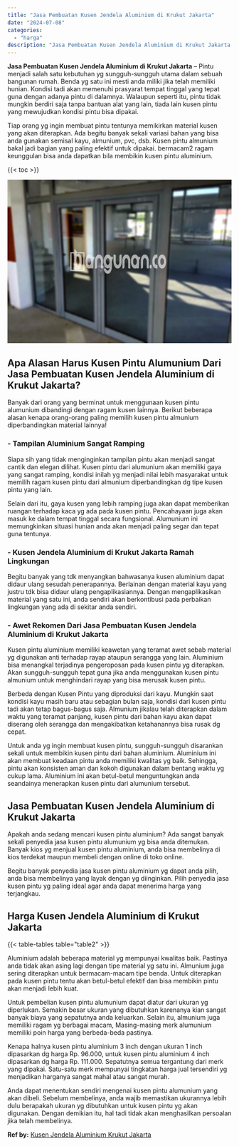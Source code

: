 ```yaml
---
title: "Jasa Pembuatan Kusen Jendela Aluminium di Krukut Jakarta"
date: "2024-07-08"
categories: 
  - "harga"
description: "Jasa Pembuatan Kusen Jendela Aluminium di Krukut Jakarta. Anda dapat menentukan sendiri mengenai kusen pintu alumunium yang akan dibeli. Sebelum membelinya,..."
---
```


**Jasa Pembuatan Kusen Jendela Aluminium di Krukut Jakarta** – Pintu menjadi salah satu kebutuhan yg sungguh-sungguh utama dalam sebuah bangunan rumah. Benda yg satu ini mesti anda miliki jika telah memiliki hunian. Kondisi tadi akan memenuhi prasyarat tempat tinggal yang tepat guna dengan adanya pintu di dalamnya. Walaupun seperti itu, pintu tidak mungkin berdiri saja tanpa bantuan alat yang lain, tiada lain kusen pintu yang mewujudkan kondisi pintu bisa dipakai.

Tiap orang yg ingin membuat pintu tentunya memikirkan material kusen yang akan diterapkan. Ada begitu banyak sekali variasi bahan yang bisa anda gunakan semisal kayu, almunium, pvc, dsb. Kusen pintu almunium bakal jadi bagian yang paling efektif untuk dipakai. bermacam2 ragam keunggulan bisa anda dapatkan bila membikin kusen pintu aluminium.

{{< toc >}}

![Jasa Pembuatan Kusen Jendela Aluminium di Krukut Jakarta](/images/harga-kusen-jendela-alumunium-36.png)

## Apa Alasan Harus Kusen Pintu Alumunium Dari Jasa Pembuatan Kusen Jendela Aluminium di Krukut Jakarta?

Banyak dari orang yang berminat untuk menggunaan kusen pintu alumunium dibandingi dengan ragam kusen lainnya. Berikut beberapa alasan kenapa orang-orang paling memilih kusen pintu almunium diperbandingkan material lainnya!

### \- Tampilan Aluminium Sangat Ramping

Siapa sih yang tidak menginginkan tampilan pintu akan menjadi sangat cantik dan elegan dilihat. Kusen pintu dari alumunium akan memiliki gaya yang sangat ramping, kondisi inilah yg menjadi nilai lebih masyarakat untuk memilih ragam kusen pintu dari almunium diperbandingkan dg tipe kusen pintu yang lain.

Selain dari itu, gaya kusen yang lebih ramping juga akan dapat memberikan ruangan terhadap kaca yg ada pada kusen pintu. Pencahayaan juga akan masuk ke dalam tempat tinggal secara fungsional. Alumunium ini memungkinkan situasi hunian anda akan menjadi paling segar dan tepat guna tentunya.

### \- Kusen Jendela Aluminium di Krukut Jakarta Ramah Lingkungan

Begitu banyak yang tdk menyangkan bahwasanya kusen aluminium dapat didaur ulang sesudah penerapannya. Berlainan dengan material kayu yang justru tdk bisa didaur ulang pengaplikasiannya. Dengan mengaplikasikan material yang satu ini, anda sendiri akan berkontibusi pada perbaikan lingkungan yang ada di sekitar anda sendiri.

### \- Awet Rekomen Dari Jasa Pembuatan Kusen Jendela Aluminium di Krukut Jakarta

Kusen pintu aluminium memiliki keawetan yang teramat awet sebab material yg digunakan anti terhadap rayap ataupun serangga yang lain. Aluminium bisa menangkal terjadinya pengeroposan pada kusen pintu yg diterapkan. Akan sungguh-sungguh tepat guna jika anda menggunakan kusen pintu almunium untuk menghindari rayap yang bisa merusak kusen pintu.

Berbeda dengan Kusen Pintu yang diproduksi dari kayu. Mungkin saat kondisi kayu masih baru atau sebagian bulan saja, kondisi dari kusen pintu tadi akan tetap bagus-bagus saja. Almunium jikalau telah diterapkan dalam waktu yang teramat panjang, kusen pintu dari bahan kayu akan dapat diserang oleh serangga dan mengakibatkan ketahanannya bisa rusak dg cepat.

Untuk anda yg ingin membuat kusen pintu, sungguh-sungguh disarankan sekali untuk membikin kusen pintu dari bahan aluminium. Aluminium ini akan membuat keadaan pintu anda memiliki kwalitas yg baik. Sehingga, pintu akan konsisten aman dan kokoh digunakan dalam bentang waktu yg cukup lama. Aluminium ini akan betul-betul menguntungkan anda seandainya menerapkan kusen pintu dari alumunium tersebut.

## Jasa Pembuatan Kusen Jendela Aluminium di Krukut Jakarta

Apakah anda sedang mencari kusen pintu aluminium? Ada sangat banyak sekali penyedia jasa kusen pintu alumunium yg bisa anda ditemukan. Banyak kios yg menjual kusen pintu aluminium, anda bisa membelinya di kios terdekat maupun membeli dengan online di toko online.

Begitu banyak penyedia jasa kusen pintu aluminium yg dapat anda pilih, anda bisa membelinya yang layak dengan yg diinginkan. Pilih penyedia jasa kusen pintu yg paling ideal agar anda dapat menerima harga yang terjangkau.

## Harga Kusen Jendela Aluminium di Krukut Jakarta

{{< table-tables table="table2" >}}

Aluminium adalah beberapa material yg mempunyai kwalitas baik. Pastinya anda tidak akan asing lagi dengan tipe material yg satu ini. Almunium juga sering diterapkan untuk bermacam-macam tipe benda. Untuk diterapkan pada kusen pintu tentu akan betul-betul efektif dan bisa membikin pintu akan menjadi lebih kuat.

Untuk pembelian kusen pintu alumunium dapat diatur dari ukuran yg diperlukan. Semakin besar ukuran yang dibutuhkan karenanya kian sangat banyak biaya yang sepatutnya anda keluarkan. Selain itu, almunium juga memiliki ragam yg berbagai macam, Masing-masing merk alumunium memiliki poin harga yang berbeda-beda pastinya.

Kenapa halnya kusen pintu aluminium 3 inch dengan ukuran 1 inch dipasarkan dg harga Rp. 96.000, untuk kusen pintu aluminium 4 inch dipasarkan dg harga Rp. 111.000. Sepatutnya semua tergantung dari merk yang dipakai. Satu-satu merk mempunyai tingkatan harga jual tersendiri yg menjadikan harganya sangat mahal atau sangat murah.

Anda dapat menentukan sendiri mengenai kusen pintu alumunium yang akan dibeli. Sebelum membelinya, anda wajib memastikan ukurannya lebih dulu berapakah ukuran yg dibutuhkan untuk kusen pintu yg akan digunakan. Dengan demikian itu, hal tadi tidak akan menghasilkan persoalan jika telah membelinya.

**Ref by:** [Kusen Jendela Aluminium Krukut Jakarta](https://id.wikipedia.org/wiki/Kusen)
